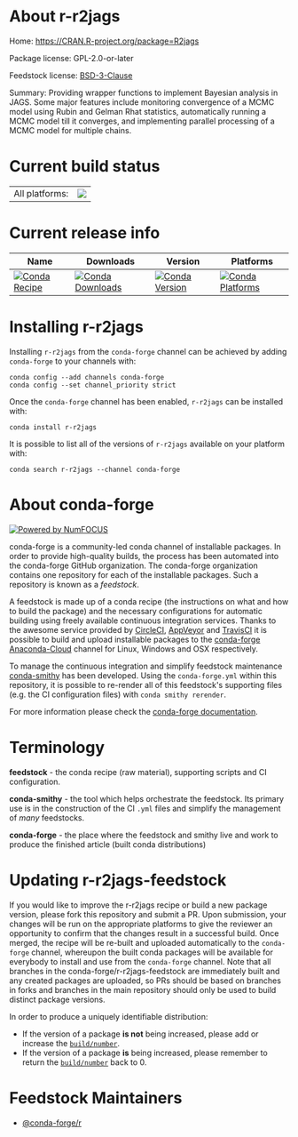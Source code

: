 About r-r2jags
==============

Home: https://CRAN.R-project.org/package=R2jags

Package license: GPL-2.0-or-later

Feedstock license: [BSD-3-Clause](https://github.com/conda-forge/r-r2jags-feedstock/blob/master/LICENSE.txt)

Summary: Providing wrapper functions to implement Bayesian analysis in JAGS.  Some major features include monitoring convergence of a MCMC model using Rubin and Gelman Rhat statistics, automatically running a MCMC model till it converges, and implementing parallel processing of a MCMC model for multiple chains.

Current build status
====================


<table><tr><td>All platforms:</td>
    <td>
      <a href="https://dev.azure.com/conda-forge/feedstock-builds/_build/latest?definitionId=6848&branchName=master">
        <img src="https://dev.azure.com/conda-forge/feedstock-builds/_apis/build/status/r-r2jags-feedstock?branchName=master">
      </a>
    </td>
  </tr>
</table>

Current release info
====================

| Name | Downloads | Version | Platforms |
| --- | --- | --- | --- |
| [![Conda Recipe](https://img.shields.io/badge/recipe-r--r2jags-green.svg)](https://anaconda.org/conda-forge/r-r2jags) | [![Conda Downloads](https://img.shields.io/conda/dn/conda-forge/r-r2jags.svg)](https://anaconda.org/conda-forge/r-r2jags) | [![Conda Version](https://img.shields.io/conda/vn/conda-forge/r-r2jags.svg)](https://anaconda.org/conda-forge/r-r2jags) | [![Conda Platforms](https://img.shields.io/conda/pn/conda-forge/r-r2jags.svg)](https://anaconda.org/conda-forge/r-r2jags) |

Installing r-r2jags
===================

Installing `r-r2jags` from the `conda-forge` channel can be achieved by adding `conda-forge` to your channels with:

```
conda config --add channels conda-forge
conda config --set channel_priority strict
```

Once the `conda-forge` channel has been enabled, `r-r2jags` can be installed with:

```
conda install r-r2jags
```

It is possible to list all of the versions of `r-r2jags` available on your platform with:

```
conda search r-r2jags --channel conda-forge
```


About conda-forge
=================

[![Powered by NumFOCUS](https://img.shields.io/badge/powered%20by-NumFOCUS-orange.svg?style=flat&colorA=E1523D&colorB=007D8A)](http://numfocus.org)

conda-forge is a community-led conda channel of installable packages.
In order to provide high-quality builds, the process has been automated into the
conda-forge GitHub organization. The conda-forge organization contains one repository
for each of the installable packages. Such a repository is known as a *feedstock*.

A feedstock is made up of a conda recipe (the instructions on what and how to build
the package) and the necessary configurations for automatic building using freely
available continuous integration services. Thanks to the awesome service provided by
[CircleCI](https://circleci.com/), [AppVeyor](https://www.appveyor.com/)
and [TravisCI](https://travis-ci.com/) it is possible to build and upload installable
packages to the [conda-forge](https://anaconda.org/conda-forge)
[Anaconda-Cloud](https://anaconda.org/) channel for Linux, Windows and OSX respectively.

To manage the continuous integration and simplify feedstock maintenance
[conda-smithy](https://github.com/conda-forge/conda-smithy) has been developed.
Using the ``conda-forge.yml`` within this repository, it is possible to re-render all of
this feedstock's supporting files (e.g. the CI configuration files) with ``conda smithy rerender``.

For more information please check the [conda-forge documentation](https://conda-forge.org/docs/).

Terminology
===========

**feedstock** - the conda recipe (raw material), supporting scripts and CI configuration.

**conda-smithy** - the tool which helps orchestrate the feedstock.
                   Its primary use is in the construction of the CI ``.yml`` files
                   and simplify the management of *many* feedstocks.

**conda-forge** - the place where the feedstock and smithy live and work to
                  produce the finished article (built conda distributions)


Updating r-r2jags-feedstock
===========================

If you would like to improve the r-r2jags recipe or build a new
package version, please fork this repository and submit a PR. Upon submission,
your changes will be run on the appropriate platforms to give the reviewer an
opportunity to confirm that the changes result in a successful build. Once
merged, the recipe will be re-built and uploaded automatically to the
`conda-forge` channel, whereupon the built conda packages will be available for
everybody to install and use from the `conda-forge` channel.
Note that all branches in the conda-forge/r-r2jags-feedstock are
immediately built and any created packages are uploaded, so PRs should be based
on branches in forks and branches in the main repository should only be used to
build distinct package versions.

In order to produce a uniquely identifiable distribution:
 * If the version of a package **is not** being increased, please add or increase
   the [``build/number``](https://docs.conda.io/projects/conda-build/en/latest/resources/define-metadata.html#build-number-and-string).
 * If the version of a package **is** being increased, please remember to return
   the [``build/number``](https://docs.conda.io/projects/conda-build/en/latest/resources/define-metadata.html#build-number-and-string)
   back to 0.

Feedstock Maintainers
=====================

* [@conda-forge/r](https://github.com/conda-forge/r/)

